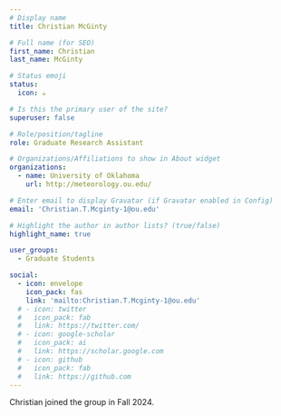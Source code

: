 ```yaml
---
# Display name
title: Christian McGinty

# Full name (for SEO)
first_name: Christian
last_name: McGinty

# Status emoji
status:
  icon: ☕️

# Is this the primary user of the site?
superuser: false

# Role/position/tagline
role: Graduate Research Assistant

# Organizations/Affiliations to show in About widget
organizations:
  - name: University of Oklahoma
    url: http://meteorology.ou.edu/

# Enter email to display Gravatar (if Gravatar enabled in Config)
email: 'Christian.T.Mcginty-1@ou.edu'

# Highlight the author in author lists? (true/false)
highlight_name: true

user_groups:
  - Graduate Students

social:
  - icon: envelope
    icon_pack: fas
    link: 'mailto:Christian.T.Mcginty-1@ou.edu'
  # - icon: twitter
  #   icon_pack: fab
  #   link: https://twitter.com/
  # - icon: google-scholar
  #   icon_pack: ai
  #   link: https://scholar.google.com
  # - icon: github
  #   icon_pack: fab
  #   link: https://github.com
---
```


Christian joined the group in Fall 2024. 